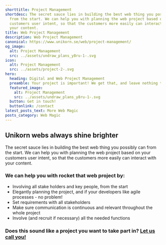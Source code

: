 ```yaml
---
shorttitle: Project Management
shortdesc: The secret sauce lies in building the best web thing you possibly can
  from the start. We can help you with planning the web project based on your
  customers user intent, so that the customers more easily can interact with
  your content.
title: Web Project Management
description: Web Project Management
canonical: https://www.unikorn.se/web/project-management/
og_image:
  alt: Project Management
  src: ../assets/undraw_plans_y8ru-1-.svg
icon:
  alt: Project Management
  src: ../assets/project-2-.svg
hero:
  heading: Digital and Web Project Management
  preamble: Your project is important! We get that, and leave nothing to chance!
  featured_image:
    alt: Project Management
    src: ../assets/undraw_plans_y8ru-1-.svg
  button: Get in touch!
  buttonlink: /contact
latest_posts_text: More Web Magic
posts_category: Web Magic
---
```

## Unikorn webs always shine brighter

The secret sauce lies in building the best web thing you possibly can from the start. We can help you with planning the web project based on your customers user intent, so that the customers more easily can interact with your content.

### We can help you with rocket that web project by:

* Involving all stake holders and key people, from the start
* Elegantly planning the project, and if your developers like agile processes - no problem! 
* Set requirements with all stakeholders
* Make sure communication is continuous and relevant throughout the whole project
* Involve (and recruit if necessary) all the needed functions

### Does this sound like a project you want to take part in? [Let us call you!](/contact)